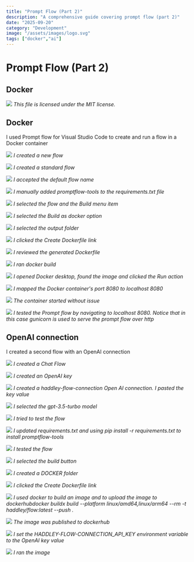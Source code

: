 ```yaml
---
title: "Prompt Flow (Part 2)"
description: "A comprehensive guide covering prompt flow (part 2)"
date: "2025-09-20"
category: "Development"
image: "/assets/images/logo.svg"
tags: ["docker","ai"]
---
```


# Prompt Flow (Part 2)

## Docker

![](/assets/images/promptflow2/logo.svg)
*This file is licensed under the MIT license.*


## Docker

I used Prompt flow for Visual Studio Code to create and run a flow in a Docker container

![](/assets/images/promptflow2/screenshot-2024-06-12-at-11.54.32am-1836x484.png)
*I created a new flow*

![](/assets/images/promptflow2/screenshot-2024-06-12-at-11.54.42am-1836x478.png)
*I created a standard flow*

![](/assets/images/promptflow2/screenshot-2024-06-12-at-11.55.38am-1836x327.png)
*I accepted the default flow name*

![](/assets/images/promptflow2/screenshot-2024-06-12-at-11.57.01am-1836x761.png)
*I manually added promptflow-tools to the requirements.txt file*

![](/assets/images/promptflow2/screenshot-2024-06-12-at-11.57.39am-2136x990.png)
*I selected the flow and the Build menu item*

![](/assets/images/promptflow2/screenshot-2024-06-12-at-11.57.47am-1836x221.png)
*I selected the Build as docker option*

![](/assets/images/promptflow2/screenshot-2024-06-12-at-11.57.56am-1836x1063.png)
*I selected the output folder*

![](/assets/images/promptflow2/screenshot-2024-06-12-at-11.58.15am-1836x754.png)
*I clicked the Create Dockerfile link*

![](/assets/images/promptflow2/screenshot-2024-06-12-at-11.58.39am-1836x1182.png)
*I reviewed the generated Dockerfile*

![](/assets/images/promptflow2/screenshot-2024-06-12-at-12.01.02pm-1836x1319.png)
*I ran docker build*

![](/assets/images/promptflow2/screenshot-2024-06-12-at-12.01.15pm-1836x788.png)
*I opened Docker desktop, found the image and clicked the Run action*

![](/assets/images/promptflow2/screenshot-2024-06-12-at-1.04.15pm-2136x1213.png)
*I mapped the Docker container's port 8080 to localhost 8080*

![](/assets/images/promptflow2/screenshot-2024-06-12-at-1.06.28pm-2136x1209.png)
*The container started without issue*

![](/assets/images/promptflow2/screenshot-2024-06-12-at-1.07.08pm-2136x1115.png)
*I tested the Prompt flow by navigating to localhost 8080. Notice that in this case gunicorn is used to serve the prompt flow over http*


## OpenAI connection

I created a second flow with an OpenAI connection

![](/assets/images/promptflow2/screenshot-2024-09-15-at-8.02.02am-2136x1226.png)
*I created a Chat Flow*

![](/assets/images/promptflow2/screenshot-2024-09-15-at-8.05.32am-2136x1275.png)
*I created an OpenAI key*

![](/assets/images/promptflow2/screenshot-2024-09-15-at-8.06.23am-2136x944.png)
*I created a haddley-flow-connection Open AI connection. I pasted the key value*

![](/assets/images/promptflow2/screenshot-2024-09-15-at-8.06.56am-2136x866.png)
*I selected the gpt-3.5-turbo model*

![](/assets/images/promptflow2/screenshot-2024-09-15-at-8.07.17am-2136x356.png)
*I tried to test the flow*

![](/assets/images/promptflow2/screenshot-2024-09-15-at-8.09.24am-2136x775.png)
*I updated requirements.txt and using pip install -r requirements.txt to install promptflow-tools*

![](/assets/images/promptflow2/screenshot-2024-09-15-at-8.09.57am-2136x689.png)
*I tested the flow*

![](/assets/images/promptflow2/screenshot-2024-09-15-at-8.10.15am-2136x183.png)
*I selected the build button*

![](/assets/images/promptflow2/screenshot-2024-09-15-at-8.10.33am-2136x963.png)
*I created a DOCKER folder*

![](/assets/images/promptflow2/screenshot-2024-09-15-at-8.11.42am-2136x477.png)
*I clicked the Create Dockerfile link*

![](/assets/images/promptflow2/screenshot-2024-09-15-at-8.14.40am-2136x1234.png)
*I used docker to build an image and to upload the image to dockerhubdocker buildx build --platform linux/amd64,linux/arm64 --rm -t haddley/flow:latest --push .*

![](/assets/images/promptflow2/screenshot-2024-09-15-at-12.18.04pm-2136x482.png)
*The image was published to dockerhub*

![](/assets/images/promptflow2/458093778-988481093300074-4455187068097691869-n-1270x720.png)
*I set the HADDLEY-FLOW-CONNECTION_API_KEY environment variable to the OpenAI key value*

![](/assets/images/promptflow2/457851559-902204838438402-4174883941277830493-n-1270x720.png)
*I ran the image*
